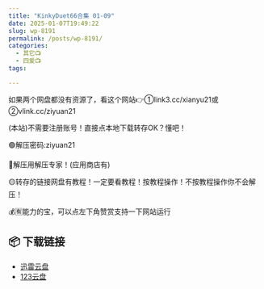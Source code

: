 ```yaml
---
title: "KinkyDuet66合集 01-09"
date: 2025-01-07T19:49:22
slug: wp-8191
permalink: /posts/wp-8191/
categories:
  - 其它📺
  - 四爱📺
tags:

---
```


如果两个网盘都没有资源了，看这个网站👉①link3.cc/xianyu21或②vlink.cc/ziyuan21

(本站)不需要注册账号！直接点本地下载转存OK？懂吧！

🟢解压密码:ziyuan21

🔵解压用解压专家！(应用商店有)

🟡转存的链接网盘有教程！一定要看教程！按教程操作！不按教程操作你不会解压！

💰🈶能力的宝，可以点左下角赞赏支持一下网站运行

## 📦 下载链接
- [迅雷云盘](https://blziyuan21.com/pay-download/8191?key=48935a14d4&down_id=0)
- [123云盘](https://blziyuan21.com/pay-download/8191?key=48935a14d4&down_id=1)

